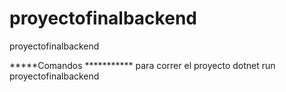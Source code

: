 # proyectofinalbackend
proyectofinalbackend

*****Comandos ***********
para correr el proyecto dotnet run
proyectofinalbackend
